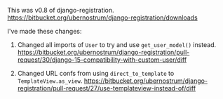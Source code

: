 This was v0.8 of django-registration.
https://bitbucket.org/ubernostrum/django-registration/downloads

I've made these changes:

1. Changed all imports of `User` to try and use `get_user_model()` instead. https://bitbucket.org/ubernostrum/django-registration/pull-request/30/django-15-compatibility-with-custom-user/diff

2. Changed URL confs from using `direct_to_template` to `TemplateView.as_view`. https://bitbucket.org/ubernostrum/django-registration/pull-request/27/use-templateview-instead-of/diff

